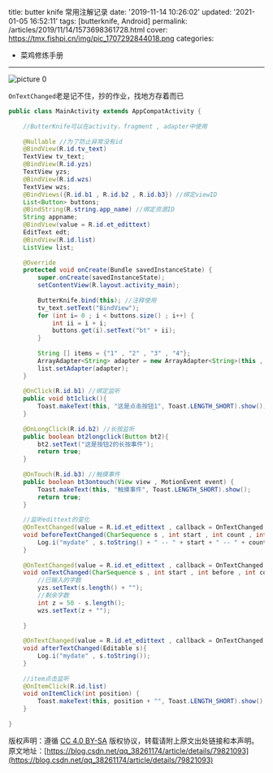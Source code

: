 title: butter knife 常用注解记录
date: '2019-11-14 10:26:02'
updated: '2021-01-05 16:52:11'
tags: [butterknife, Android]
permalink: /articles/2019/11/14/1573698361728.html
cover: https://tmx.fishpi.cn/img/pic_1707292844018.png
categories: 
- 菜鸡修炼手册

---

![picture 0](https://tmx.fishpi.cn/img/pic_1707292844018.png)  

`OnTextChanged`老是记不住，抄的作业，找地方存着而已

```java
public class MainActivity extends AppCompatActivity {
 
    //ButterKnife可以在activity，fragment , adapter中使用
 
    @Nullable //为了防止异常没有id
    @BindView(R.id.tv_text)
    TextView tv_text;
    @BindView(R.id.yzs)
    TextView yzs;
    @BindView(R.id.wzs)
    TextView wzs;
    @BindViews({R.id.b1 , R.id.b2 , R.id.b3}) //绑定viewID
    List<Button> buttons;
    @BindString(R.string.app_name) //绑定资源ID
    String appname;
    @BindView(value = R.id.et_edittext)
    EditText edt;
    @BindView(R.id.list)
    ListView list;
 
    @Override
    protected void onCreate(Bundle savedInstanceState) {
        super.onCreate(savedInstanceState);
        setContentView(R.layout.activity_main);
 
        ButterKnife.bind(this); //注释使用
        tv_text.setText("BindView");
        for (int i= 0 ; i < buttons.size() ; i++) {
            int ii = i + i;
            buttons.get(i).setText("bt" + ii);
        }
 
        String [] items = {"1" , "2" , "3" , "4"};
        ArrayAdapter<String> adapter = new ArrayAdapter<String>(this , R.layout.support_simple_spinner_dropdown_item , items);
        list.setAdapter(adapter);
    }
 
    @OnClick(R.id.b1) //绑定监听
    public void bt1click(){
        Toast.makeText(this, "这是点击按钮1", Toast.LENGTH_SHORT).show();
    }
 
    @OnLongClick(R.id.b2) //长按监听
    public boolean bt2longclick(Button bt2){
        bt2.setText("这是按钮2的长按事件");
        return true;
    }
 
    @OnTouch(R.id.b3) //触摸事件
    public boolean bt3ontouch(View view , MotionEvent event) {
        Toast.makeText(this, "触摸事件", Toast.LENGTH_SHORT).show();
        return true;
    }
 
    //监听edittext的变化
    @OnTextChanged(value = R.id.et_edittext , callback = OnTextChanged.Callback.BEFORE_TEXT_CHANGED)
    void beforeTextChanged(CharSequence s , int start , int count , int after){
        Log.i("mydate" , s.toString() + " -- " + start + " -- " + count + " -- " + after);
    }
 
    @OnTextChanged(value = R.id.et_edittext , callback = OnTextChanged.Callback.TEXT_CHANGED)
    void onTextChanged(CharSequence s , int start , int before , int count) {
        //已输入的字数
        yzs.setText(s.length() + "");
        //剩余字数
        int z = 50 - s.length();
        wzs.setText(z + "");
 
    }
 
    @OnTextChanged(value = R.id.et_edittext , callback = OnTextChanged.Callback.AFTER_TEXT_CHANGED)
    void afterTextChanged(Editable s){
        Log.i("mydate" , s.toString());
    }
 
    //item点击监听
    @OnItemClick(R.id.list)
    void onItemClick(int position) {
        Toast.makeText(this, position + "", Toast.LENGTH_SHORT).show();
    }
 
}
```

版权声明：遵循 [CC 4.0 BY-SA](http://creativecommons.org/licenses/by-sa/4.0/) 版权协议，转载请附上原文出处链接和本声明。
原文地址：[https://blog.csdn.net/qq_38261174/article/details/79821093](https://blog.csdn.net/qq_38261174/article/details/79821093)

